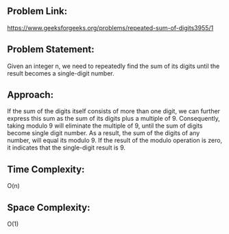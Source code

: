 ## Problem Link: 
https://www.geeksforgeeks.org/problems/repeated-sum-of-digits3955/1
## Problem Statement: 
Given an integer n, we need to repeatedly find the sum of its digits until the result becomes a single-digit number.
## Approach:
If the sum of the digits itself consists of more than one digit, we can further express this sum as the sum of its digits plus a multiple of 9. Consequently, taking modulo 9 will eliminate the multiple of 9, until the sum of digits become single digit number.
As a result, the sum of the digits of any number, will equal its modulo 9. If the result of the modulo operation is zero, it indicates that the single-digit result is 9.
## Time Complexity: 
O(n) 
## Space Complexity: 
O(1)
